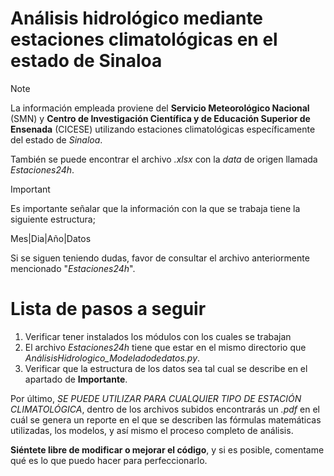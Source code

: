 
# Análisis hidrológico mediante estaciones climatológicas en el estado de Sinaloa

> [!NOTE]
> La información empleada proviene del **Servicio Meteorológico Nacional** (SMN) y **Centro de Investigación Científica y de Educación Superior de Ensenada**
> (CICESE) utilizando estaciones climatológicas específicamente del estado de _Sinaloa_.

También se puede encontrar el archivo _.xlsx_ con la _data_ de origen llamada _Estaciones24h_.

> [!IMPORTANT]
> Es importante señalar que la información con la que se trabaja tiene la siguiente estructura;
> 
> Mes|Dia|Año|Datos
>
> Si se siguen teniendo dudas, favor de consultar el archivo anteriormente mencionado "_Estaciones24h_".

# Lista de pasos a seguir
1. Verificar tener instalados los módulos con los cuales se trabajan
2. El archivo _Estaciones24h_ tiene que estar en el mismo directorio que _AnálisisHidrologico_Modeladodedatos.py_.
3. Verificar que la estructura de los datos sea tal cual se describe en el apartado de **Importante**.

Por último, *SE PUEDE UTILIZAR PARA CUALQUIER TIPO DE ESTACIÓN CLIMATOLÓGICA*, dentro de los archivos subidos encontrarás un _.pdf_ en el cuál se genera un reporte en el que se describen las fórmulas matemáticas utilizadas,
los modelos, y así mismo el proceso completo de análisis.

**Siéntete libre de modificar o mejorar el código**, y si es posible, comentame qué es lo que puedo hacer para perfeccionarlo.
